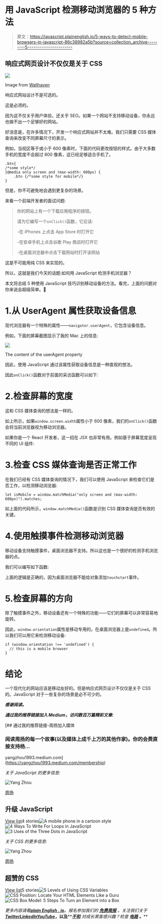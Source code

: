 # 用 JavaScript 检测移动浏览器的 5 种方法

> 原文：<https://javascript.plainenglish.io/5-ways-to-detect-mobile-browsers-in-javascript-86c38982a5b?source=collection_archive---------5----------------------->

## 响应式网页设计不仅仅是关于 CSS

![](img/61acfe7179b452d06e05424ad7c34c92.png)

Image from [Wallhaven](https://wallhaven.cc/w/dp3lrj)

响应式网站设计不是可选的。

这是必须的。

因为这不仅关乎用户体验，还关乎 SEO。如果一个网站不支持移动设备，你永远也做不出一个足够好的网站。

好消息是，在许多情况下，开发一个响应式网站并不太难。我们只需要 CSS 媒体查询来改变不同屏幕尺寸的表示。

例如，当视区等于或小于 600 像素时，下面的代码更改按钮的样式。由于大多数手机的宽度不会超过 600 像素，这已经足够适合手机了。

```
.btn{
/*some style*/
}@media only screen and (max-width: 600px) {
    .btn {/*some style for mobile*/}
}
```

但是，你不可避免地会遇到更复杂的场景。

来看一个前端开发者的面试问题:

> 你的网站上有一个下载应用程序的按钮。
> 
> 请为它编写一个`onClick()`函数，它应该:
> 
> -在 iPhones 上点击 App Store 时打开它
> 
> -在安卓手机上点击谷歌 Play 商店时打开它
> 
> -在桌面浏览器中点击下载网站时打开该网站

这是不可能用纯 CSS 来实现的。

所以，这就是我们今天的话题:如何用 JavaScript 检测手机浏览器？

本文将总结 5 种使用 JavaScript 技巧识别移动设备的方法。看完，上面的问题对你来说会超级简单。🙂

# 1.从 UserAgent 属性获取设备信息

现代浏览器有一个特殊的属性——`navigator.userAgent`，它包含设备信息。

例如，下面的屏幕截图显示了我的 Mac 上的信息:

![](img/4ad89da8ed769edcd6b9a25688478669.png)

The content of the userAgent property

因此，使用 JavaScript 通过该属性获取设备信息是一种直观的想法。

因此`onClick()`函数对于前面的采访函数可以如下:

# 2.检查屏幕的宽度

这和 CSS 媒体查询的想法是一样的。

如上所示，如果`window.screen.width`属性小于 600 像素，我们的`onClick()`函数会将当前浏览器视为移动浏览器。

如果你是一个 React 开发者，这一招在 JSX 也非常有用。例如基于屏幕宽度呈现不同的 UI 组件:

# 3.检查 CSS 媒体查询是否正常工作

在我们已经有 CSS 媒体查询的情况下，我们可以使用 JavaScript 来检查它们是否工作，以检测移动浏览器:

```
let isMobile = window.matchMedia("only screen and (max-width: 600px)").matches;
```

如上面的代码所示，`window.matchMedia()`函数是识别 CSS 媒体查询是否有效的关键。

# 4.使用触摸事件检测移动浏览器

移动设备支持触摸事件，桌面浏览器不支持。所以这也是一个很好的检测手机浏览器的点。

我们可以编写如下函数:

上面的逻辑是正确的，因为桌面浏览器不能给对象添加`touchstart`事件。

# 5.检查屏幕的方向

除了触摸事件之外，移动设备还有一个特殊的功能——它们的屏幕可以非常容易地旋转。

因此，`window.orientation`属性是移动专用的。在桌面浏览器上是`undefined`。所以我们可以用它来检测移动设备:

```
if (window.orientation !== 'undefined') {
  // this is a mobile browser
}
```

# 结论

一个现代化的网站应该是移动友好的。但是响应式网页设计不仅仅是关于 CSS 的。JavaScript 对于一些复杂的场景是必不可少的。

***感谢阅读。***

***通过我的推荐链接加入 Medium，访问数百万篇精彩文章:***

[](https://yangzhou1993.medium.com/membership) [## 通过我的推荐链接-周扬加入媒体

### 阅读周扬的每一个故事(以及媒体上成千上万的其他作家)。你的会费直接支持杨…

yangzhou1993.medium.com](https://yangzhou1993.medium.com/membership) 

*关于 JavaScript 的更多信息:*

![Yang Zhou](img/88be074a657a20c98e27d87f5dea0f22.png)

[周扬](https://yangzhou1993.medium.com/?source=post_page-----86c38982a5b--------------------------------)

## 升级 JavaScript

[View list](https://yangzhou1993.medium.com/list/level-up-javascript-f47e7346b9d4?source=post_page-----86c38982a5b--------------------------------)4 stories![A mobile phone in a cartoon style](img/8dcd107232bdf4921c7c7ebb4c340d2c.png)![4 Ways To Write For Loops in JavaScript](img/8180fc3d0e65da98b7eab674cb14bff2.png)![3 Uses of the Three Dots in JavaScript](img/83c62104150e76640418cfbf1beca8a8.png)

*关于 CSS 的更多信息:*

![Yang Zhou](img/88be074a657a20c98e27d87f5dea0f22.png)

[周扬](https://yangzhou1993.medium.com/?source=post_page-----86c38982a5b--------------------------------)

## 超赞的 CSS

[View list](https://yangzhou1993.medium.com/list/awesome-css-0ef666aac091?source=post_page-----86c38982a5b--------------------------------)5 stories![5 Levels of Using CSS Variables](img/a6011a1f837ada5c34525ed017d31edc.png)![CSS Position: Locate Your HTML Elements Like a Guru](img/32b19951cf85853b9f64ad02c99e5982.png)![CSS Box Model: 5 Steps To Turn an Element into a Box](img/9036934fc97c3eb0bd9d8ee1d6b07bf0.png)

*更多内容请看*[***plain English . io***](https://plainenglish.io/)*。报名参加我们的* [***免费周报***](http://newsletter.plainenglish.io/) *。关注我们关于*[***Twitter***](https://twitter.com/inPlainEngHQ)[***LinkedIn***](https://www.linkedin.com/company/inplainenglish/)*[***YouTube***](https://www.youtube.com/channel/UCtipWUghju290NWcn8jhyAw)***，以及****[***不和***](https://discord.gg/GtDtUAvyhW) *对成长黑客感兴趣？检查* [***电路***](https://circuit.ooo/) ***。*****